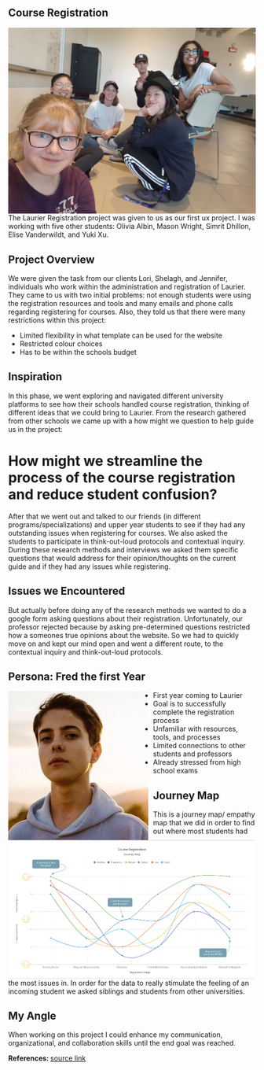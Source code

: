 ## Course Registration

<img src="/img/HOSSEY.jpg" alt="group picture" style="float: left; margin-right: 10px" >

The Laurier Registration project was given to us as our first ux project. I was working with five other students: Olivia Albin, Mason Wright, Simrit Dhillon, Elise Vanderwildt, and Yuki Xu.

## Project Overview
We were given the task from our clients Lori, Shelagh, and Jennifer, individuals who work within the administration and registration of Laurier. They came to us with two initial problems: not enough students were using the registration resources and tools and many emails and phone calls regarding registering for courses. Also, they told us that there were many restrictions within this project:

* Limited flexibility in what template can be used for the website
* Restricted colour choices
* Has to be within the schools budget

## Inspiration

In this phase, we went exploring and navigated different university platforms to see how their schools handled course registration, thinking of different ideas that we could bring to Laurier. From the research gathered from other schools we came up with a how might we question to help guide us in the project:

# How might we streamline the process of the course registration and reduce student confusion?

After that we went out and talked to our friends (in different programs/specializations) and upper year students to see if they had any outstanding issues when registering for courses. We also asked the students to participate in think-out-loud protocols and contextual inquiry. During these research methods and interviews we asked them specific questions that would address for their opinion/thoughts on the current guide and if they had any issues while registering.

## Issues we Encountered

But actually before doing any of the research methods we wanted to do a google form asking questions about their registration. Unfortunately, our professor rejected because by asking pre-determined questions restricted how a someones true opinions about the website. So we had to quickly move on and kept our mind open and went a different route, to the contextual inquiry and think-out-loud protocols.

## Persona: Fred the first Year

<img src="/img/persona.jpg" alt="group picture" style="float: left; margin-right: 10px" >

* First year coming to Laurier
* Goal is to successfully complete the registration process
* Unfamiliar with resources, tools, and processes
* Limited connections to other students and professors
* Already stressed from high school exams






## Journey Map

<img src="/img/Journey.png" alt="group picture" style="float: left; margin-right: 10px" >

This is a journey map/ empathy map that we did in order to find out where most students had the most issues in. In order for the data to really stimulate the feeling of an incoming student we asked siblings and students from other universities.

## My Angle

When working on this project I could enhance my communication, organizational, and collaboration skills until the end goal was reached.

<div>
    <strong> References: </strong>
    <a href="https://students.wlu.ca/programs/arts/communication-studies/careers.html"> source link </a>
</div>
